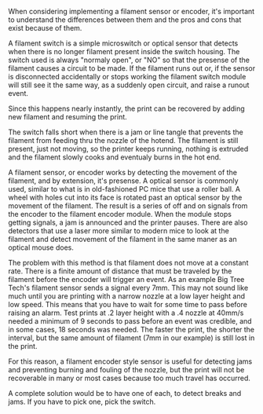 When considering implementing a filament sensor or encoder, it's important to understand the differences
between them and the pros and cons that exist because of them.

A filament switch is a simple microswitch or optical sensor that detects when there is no longer filament present
inside the switch housing. The switch used is always "normaly open", or "NO" so that the presense of the filament
causes a circuit to be made. If the filament runs out or, if the sensor is disconnected accidentally or stops working
the filament switch module will still see it the same way, as a suddenly open circuit, and raise a runout event.

Since this happens nearly instantly, the print can be recovered by adding new filament and resuming the print.

The switch falls short when there is a jam or line tangle that prevents the filament from feeding thru the nozzle of
the hotend. The filament is still present, just not moving, so the printer keeps running, nothing is extruded and the
filament slowly cooks and eventualy burns in the hot end.

A filament sensor, or encoder works by detecting the movement of the filament, and by extension, it's presense.
A optical sensor is commonly used, similar to what is in old-fashioned PC mice that use a roller ball. A wheel with
holes cut into its face is rotated past an optical sensor by the movement of the filament. The result is a series of
off and on signals from the encoder to the filament encoder module. When the module stops getting signals, a jam is
announced and the printer pauses. There are also detectors that use a laser more similar to modern mice to look at the
filament and detect movement of the filament in the same maner as an optical mouse does.

The problem with this method is that filament does not move at a constant rate. There is a finite amount of distance that
must be traveled by the filament before the encoder will trigger an event. As an example Big Tree Tech's filament sensor
sends a signal every 7mm. This may not sound like much until you are printing with a narrow nozzle at a low layer height
and low speed. This means that you have to wait for some time to pass before raising an alarm. Test prints at .2 layer height
with a .4 nozzle at 40mm/s needed a minimum of 9 seconds to pass before an event was credible, and in some cases, 18 seconds
was needed. The faster the print, the shorter the interval, but the same amount of filament (7mm in our example) is still lost
in the print.

For this reason, a filament encoder style sensor is useful for detecting jams and preventing burning and fouling of the nozzle,
but the print will not be recoverable in many or most cases because too much travel has occurred.

A complete solution would be to have one of each, to detect breaks and jams. If you have to pick one, pick the switch.
